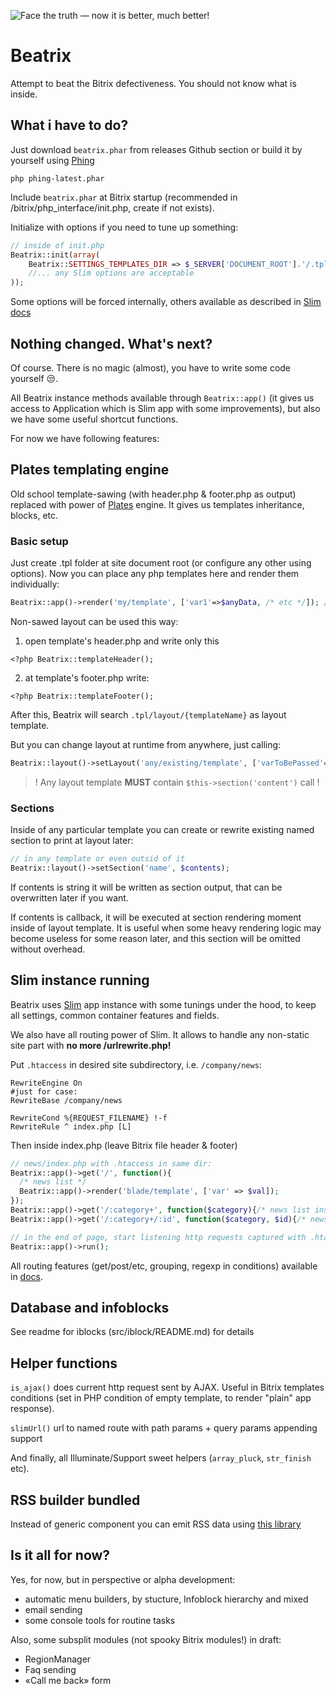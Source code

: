 ![Face the truth — now it is better, much better!](http://velosipedist.org/images/beatrix/mascot-mini.png)

# Beatrix

Attempt to beat the Bitrix defectiveness. You should not know what is inside.

## What i have to do?

Just download `beatrix.phar` from releases Github section or build it by yourself using [Phing](https://www.phing.info/trac/wiki/Users/Installation)

```
php phing-latest.phar
```

Include `beatrix.phar` at Bitrix startup (recommended in /bitrix/php_interface/init.php, create if not exists).

Initialize with options if you need to tune up something:

```php
// inside of init.php
Beatrix::init(array(
	Beatrix::SETTINGS_TEMPLATES_DIR => $_SERVER['DOCUMENT_ROOT'].'/.tpl' // where to look for templates
	//... any Slim options are acceptable
));
```

Some options will be forced internally, others available as described in [Slim docs](http://docs.slimframework.com/#Application-Settings)

## Nothing changed. What's next?

Of course. There is no magic (almost), you have to write some code yourself :unamused:.

All Beatrix instance methods available through `Beatrix::app()` (it gives us access to Application which is Slim app with some improvements), but also we have some useful shortcut functions.

For now we have following features:

## Plates templating engine

Old school template-sawing (with header.php & footer.php as output) replaced with power of [Plates](http://platesphp.com/) engine. It gives us templates inheritance, blocks, etc.

### Basic setup

Just create .tpl folder at site document root (or configure any other using options). Now you can place any php templates here and render them individually: 

```php
Beatrix::app()->render('my/template', ['var1'=>$anyData, /* etc */]); // will seek /.tpl/my/template.php
```

Non-sawed layout can be used this way:

1. open template's header.php and write only this

```
<?php Beatrix::templateHeader();
```
2. at template's footer.php write:

```
<?php Beatrix::templateFooter();
```

After this, Beatrix will search `.tpl/layout/{templateName}` as layout template.

But you can change layout at runtime from anywhere, just calling:
```php
Beatrix::layout()->setLayout('any/existing/template', ['varToBePassed'=>$var]);
```

> ! Any layout template **MUST** contain `$this->section('content')` call !

### Sections

Inside of any particular template you can create or rewrite existing named section to print at layout later:

```php
// in any template or even outsid of it
Beatrix::layout()->setSection('name', $contents);
```

If contents is string it will be written as section output, that can be overwritten later if you want.

If contents is callback, it will be executed at section rendering moment inside of layout template. It is useful when some heavy rendering logic may become useless for some reason later, and this section will be omitted without overhead.

## Slim instance running

Beatrix uses [Slim](http://slimframework.com/) app instance with some tunings under the hood, to keep all settings, common container features and fields. 

We also have all routing power of Slim. It allows to handle any non-static site part with __no more /urlrewrite.php!__

Put `.htaccess` in desired site subdirectory, i.e. `/company/news`:

```
RewriteEngine On
#just for case:
RewriteBase /company/news

RewriteCond %{REQUEST_FILENAME} !-f
RewriteRule ^ index.php [L]
```

Then inside index.php (leave Bitrix file header & footer)

```php
// news/index.php with .htaccess in same dir:
Beatrix::app()->get('/', function(){
  /* news list */
  Beatrix::app()->render('blade/template', ['var' => $val]);
});
Beatrix::app()->get('/:category+', function($category){/* news list inside category, optionally nested*/});
Beatrix::app()->get('/:category+/:id', function($category, $id){/* news detail */});

// in the end of page, start listening http requests captured with .htaccess
Beatrix::app()->run();
```

All routing features (get/post/etc, grouping, regexp in conditions) available in [docs](http://docs.slimframework.com/#Routing-Overview).

## Database and infoblocks

See readme for iblocks (src/iblock/README.md) for details

## Helper functions

`is_ajax()` does current http request sent by AJAX. Useful in Bitrix templates conditions
(set in PHP condition of empty template, to render "plain" app response).

`slimUrl()` url to named route with path params + query params appending support

And finally, all Illuminate/Support sweet helpers (`array_pluck`, `str_finish` etc).

## RSS builder bundled

Instead of generic component you can emit RSS data using [this library](https://github.com/suin/php-rss-writer)

## Is it all for now?

Yes, for now, but in perspective or alpha development:

* automatic menu builders, by stucture, Infoblock hierarchy and mixed
* email sending
* some console tools for routine tasks

Also, some subsplit modules (not spooky Bitrix modules!) in draft:
* RegionManager
* Faq sending
* «Call me back» form
